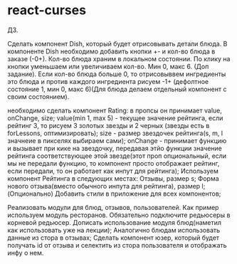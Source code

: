 # react-curses

ДЗ.

Сделать компонент Dish, который будет отрисовывать детали блюда.
В компоненте Dish необходимо добавить кнопки +- и кол-во блюда в заказе (-0+).
Кол-во блюда храним в локальном состоянии. По клику на кнопки уменьшаем или увеличиваем кол-во. Мин 0, макс 6.
(Доп задание). Если кол-во блюда больше 0, то отрисовыввем ингредиенты это блюда и против каждого ингредиента рисуем -1+ (дефолтное состояние 1, мин 0, макс 6)(Для блюда делаем отдельный компонент с своим состоянием).

необходимо сделать компонент Rating:
в пропсы он принимает value, onChange, size;
value(min 1, max 5) - текущее значение рейтинга, если рейтинг 3, то рисуем 3 золотых звезды и 2 черных (звезды есть в forLessons, оптимизировать);
size - размер звездочек рейтинга(s, m, l значнеие в пикселях выбираем сами);
onChange - принимает функцию и вызывает при кике на звездочку, передавая этйо функции значение рейтинга соответствующее этой звезде(этот проп опциональный, если мы не передали функцию, то компонент просто отображает рейтинг, если передали, то он работает как инпут для рейтинга);
Используем компонент Рейтинга в следующих местах:
Отзывы, размер s;
Форма нового отзыва(вместо обычного инпута для рейтинга), размер l;
(Опционально) Добавить стили в приложение для всех компонентов;

Реализовать модули для блюд, отзывов, пользователей. Как пример используем модуль ресторанов. Обязательно подключите редьюсеры в корневой редьюсер.
Дописать использование модуля блюд(наметил как использовать уже на лекции);
Аналогично блюдам использовать данные из стора в отзывах;
Сделать компонент юзер, который будет получать id от отзыва и селектить из стора пользователя и отображать инфу о нем.